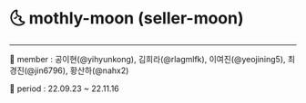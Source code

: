 # 🌜 mothly-moon (seller-moon)
<hr />
👥 member : 공이현(@yihyunkong), 김희라(@rlagmlfk), 이여진(@yeojining5), 최경진(@jin6796), 황산하(@nahx2)

📅 period : 22.09.23 ~ 22.11.16
